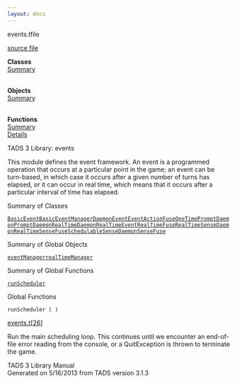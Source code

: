 ```yaml
---
layout: docs
---
```

<span class="title">events.t</span><span class="type">file</span>

[source file](../source/events.t.html)

**Classes**  
[Summary](#_ClassSummary_)  
 

**Objects**  
[Summary](#_ObjectSummary_)  
 

**Functions**  
[Summary](#_FunctionSummary_)  
[Details](#_Functions_)

<div class="fdesc">

TADS 3 Library: events

This module defines the event framework. An event is a programmed
operation that occurs at a particular point in the game; an event can be
turn-based, in which case it occurs after a given number of turns has
elapsed, or it can occur in real time, which means that it occurs after
a particular interval of time has elapsed.

</div>

<span id="_ClassSummary_"></span>

<div class="mjhd">

<span class="hdln">Summary of Classes</span>  

</div>

[`BasicEvent`](../object/BasicEvent.html)[`BasicEventManager`](../object/BasicEventManager.html)[`Daemon`](../object/Daemon.html)[`Event`](../object/Event.html)[`EventAction`](../object/EventAction.html)[`Fuse`](../object/Fuse.html)[`OneTimePromptDaemon`](../object/OneTimePromptDaemon.html)[`PromptDaemon`](../object/PromptDaemon.html)[`RealTimeDaemon`](../object/RealTimeDaemon.html)[`RealTimeEvent`](../object/RealTimeEvent.html)[`RealTimeFuse`](../object/RealTimeFuse.html)[`RealTimeSenseDaemon`](../object/RealTimeSenseDaemon.html)[`RealTimeSenseFuse`](../object/RealTimeSenseFuse.html)[`Schedulable`](../object/Schedulable.html)[`SenseDaemon`](../object/SenseDaemon.html)[`SenseFuse`](../object/SenseFuse.html)
<span id="_ObjectSummary_"></span>

<div class="mjhd">

<span class="hdln">Summary of Global Objects</span>  

</div>

[`eventManager`](../object/eventManager.html)[`realTimeManager`](../object/realTimeManager.html)
<span id="FunctionSummary_"></span>

<div class="mjhd">

<span class="hdln">Summary of Global Functions</span>  

</div>

[`runScheduler`](#runScheduler)

<span id="_Functions_"></span>

<div class="mjhd">

<span class="hdln">Global Functions</span>  

</div>

<span id="runScheduler"></span>

`runScheduler ( )`

[events.t](../file/events.t.html)\[[26](../source/events.t.html#26)\]

<div class="desc">

Run the main scheduling loop. This continues until we encounter an
end-of-file error reading from the console, or a QuitException is thrown
to terminate the game.

</div>

<div class="ftr">

TADS 3 Library Manual  
Generated on 5/16/2013 from TADS version 3.1.3

</div>
